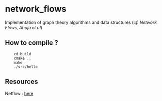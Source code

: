 # network_flows

Implementation of graph theory algorithms and data structures (*cf. Network Flows, Ahuja et al*)

## How to compile ?

```shell
    cd build
    cmake ..
	make
	./src/hello
```

## Resources

Netflow : [here](http://archive.dimacs.rutgers.edu/pub/netflow/)
